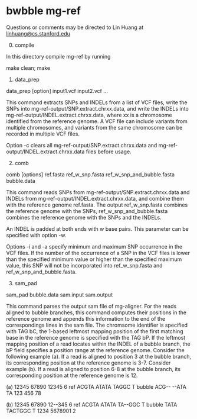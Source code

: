 bwbble mg-ref
======

Questions or comments may be directed to Lin Huang at linhuang@cs.stanford.edu

0. compile

In this directory compile mg-ref by running

make clean; make

1. data_prep

data_prep [option] input1.vcf input2.vcf ...

This command extracts SNPs and INDELs from a list of VCF files, write the SNPs into mg-ref-output/SNP.extract.chrxx.data, and write the INDELs into mg-ref-output/INDEL.extract.chrxx.data, where xx is a chromosome identified from the reference genome. A VCF file can include variants from multiple chromosomes, and variants from the same chromosome can be recorded in multiple VCF files.

Option -c clears all mg-ref-output/SNP.extract.chrxx.data and mg-ref-output/INDEL.extract.chrxx.data files before usage.

2. comb

comb [options] ref.fasta ref_w_snp.fasta ref_w_snp_and_bubble.fasta bubble.data

This command reads SNPs from mg-ref-output/SNP.extract.chrxx.data and INDELs from mg-ref-output/INDEL.extract.chrxx.data, and combine them with the reference genome ref.fasta. The output ref_w_snp.fasta combines the reference genome with the SNPs, ref_w_snp_and_bubble.fasta combines the reference genome with the SNPs and the INDELs.

An INDEL is padded at both ends with w base pairs. This parameter can be specified with option -w.

Options -i and -a specify minimum and maximum SNP occurrence in the VCF files. If the number of the occurrence of a SNP in the VCF files is lower than the specified minimum value or higher than the specified maximum value, this SNP will not be incorporated into ref_w_snp.fasta and ref_w_snp_and_bubble.fasta.


3. sam_pad

sam_pad bubble.data sam.input sam.output

This command parses the output sam file of mg-aligner. For the reads aligned to bubble branches, this command computes their positions in the reference genome and appends this information to the end of the correspondings lines in the sam file. The chromsome identifier is specified with TAG bC, the 1-based leftmost mapping position of the first matching base in the reference genome is specified with the TAG bP. If the leftmost mapping position of a read locates within the INDEL of a bubble branch, the bP field specifies a position range at the reference genome. Consider the following example (a). If a read is aligned to position 3 at the bubble branch, its corresponding position at the reference genome is 3-7. Consider example (b). If a read is aligned to position 6-8 at the bubble branch, its corresponding position at the reference genome is 12.

(a)
        12345 67890 12345 6
ref     ACGTA ATATA TAGGC T
bubble  ACG-- --ATA TA
        123     456 78

(b)
        12345 67890 12--345 6
ref     ACGTA ATATA TA--GGC T
bubble         TATA TACTGGC T
               1234 5678901 2
